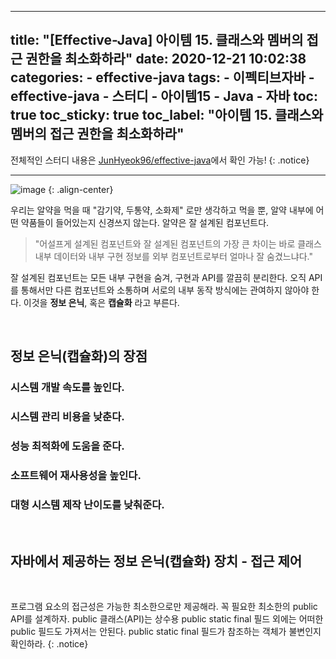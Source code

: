    ---
   title: "[Effective-Java] 아이템 15. 클래스와 멤버의 접근 권한을 최소화하라"
   date: 2020-12-21 10:02:38
   categories:
       - effective-java
   tags:
       - 이펙티브자바
       - effective-java
       - 스터디
       - 아이템15
       - Java
       - 자바
   toc: true
   toc_sticky: true
   toc_label: "아이템 15. 클래스와 멤버의 접근 권한을 최소화하라"
   ---
   전체적인 스터디 내용은 [JunHyeok96/effective-java](https://github.com/JunHyeok96/effective-java)에서 확인 가능! 
   {: .notice}
   
   ---
   
   ![image](https://user-images.githubusercontent.com/37354145/102715358-41f84d80-4318-11eb-960f-649201377fa7.png)
   {: .align-center}
   
   우리는 알약을 먹을 때 "감기약, 두통약, 소화제" 로만 생각하고 먹을 뿐, 
   알약 내부에 어떤 약품들이 들어있는지 신경쓰지 않는다. 알약은 잘 설계된 컴포넌트다.
   
   > "어설프게 설계된 컴포넌트와 잘 설계된 컴포넌트의 가장 큰 차이는 바로 
   > 클래스 내부 데이터와 내부 구현 정보를 외부 컴포넌트로부터 얼마나 잘 숨겼느냐다."
   
   잘 설계된 컴포넌트는 모든 내부 구현을 숨겨, 구현과 API를 깔끔히 분리한다. 
   오직 API를 통해서만 다른 컴포넌트와 소통하며 서로의 내부 동작 방식에는 관여하지 않아야 한다. 
   이것을 **정보 은닉**, 혹은 **캡슐화** 라고 부른다.
   
   <br>
   
   ## 정보 은닉(캡슐화)의 장점
   ### 시스템 개발 속도를 높인다.
   
   ### 시스템 관리 비용을 낮춘다.
   
   ### 성능 최적화에 도움을 준다.
   
   ### 소프트웨어 재사용성을 높인다.
   
   ### 대형 시스템 제작 난이도를 낮춰준다.
   
   <br>
   
   ## 자바에서 제공하는 정보 은닉(캡슐화) 장치 - 접근 제어
   
   <br>
   
   프로그램 요소의 접근성은 가능한 최소한으로만 제공해라. 
   꼭 필요한 최소한의 public API를 설계하자. 
   public 클래스(API)는 상수용 public static final 필드 외에는 
   어떠한 public 필드도 가져서는 안된다.
   public static final 필드가 참조하는 객체가 불변인지 확인하라.
   {: .notice}
   
